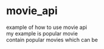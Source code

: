 # movie_api
example of how to use movie api  
my example is popular movie  
contain popular movies which can be
